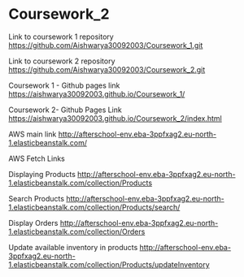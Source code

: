 # Coursework_2
Link to coursework 1 repository 
https://github.com/Aishwarya30092003/Coursework_1.git

Link to coursework 2 repository 
https://github.com/Aishwarya30092003/Coursework_2.git

Coursework 1 - Github pages link 
https://aishwarya30092003.github.io/Coursework_1/ 

Coursework 2- Github Pages Link 
https://aishwarya30092003.github.io/Coursework_2/index.html 

AWS main link
http://afterschool-env.eba-3ppfxag2.eu-north-1.elasticbeanstalk.com/ 

AWS Fetch Links

Displaying Products
http://afterschool-env.eba-3ppfxag2.eu-north-1.elasticbeanstalk.com/collection/Products 

Search Products
http://afterschool-env.eba-3ppfxag2.eu-north-1.elasticbeanstalk.com/collection/Products/search/

Display Orders
http://afterschool-env.eba-3ppfxag2.eu-north-1.elasticbeanstalk.com/collection/Orders

Update available inventory in products
http://afterschool-env.eba-3ppfxag2.eu-north-1.elasticbeanstalk.com/collection/Products/updateInventory

